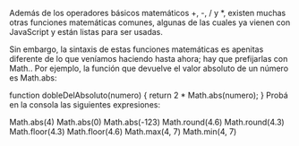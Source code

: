 Además de los operadores básicos matemáticos +, -, / y *, existen muchas otras funciones matemáticas comunes, algunas de las cuales ya vienen con JavaScript y están listas para ser usadas.

Sin embargo, la sintaxis de estas funciones matemáticas es apenitas diferente de lo que veníamos haciendo hasta ahora; hay que prefijarlas con Math.. Por ejemplo, la función que devuelve el valor absoluto de un número es Math.abs:

function dobleDelAbsoluto(numero) {
   return 2 * Math.abs(numero);
}
Probá en la consola las siguientes expresiones:

Math.abs(4)
Math.abs(0)
Math.abs(-123)
Math.round(4.6)
Math.round(4.3)
Math.floor(4.3)
Math.floor(4.6)
Math.max(4, 7)
Math.min(4, 7)